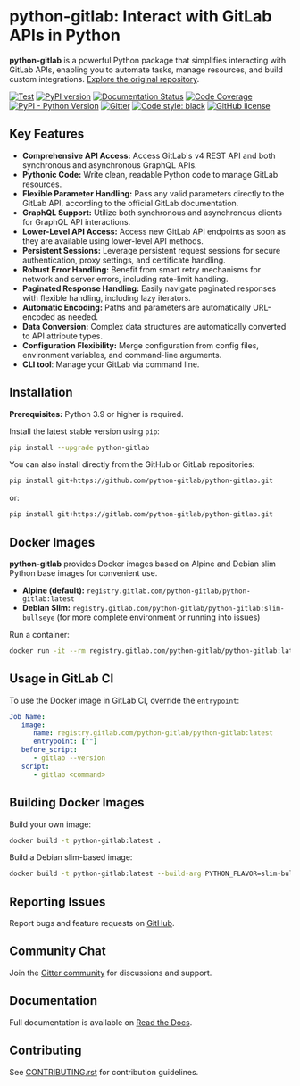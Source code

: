 # python-gitlab: Interact with GitLab APIs in Python

**python-gitlab** is a powerful Python package that simplifies interacting with GitLab APIs, enabling you to automate tasks, manage resources, and build custom integrations.  [Explore the original repository](https://github.com/python-gitlab/python-gitlab).

[![Test](https://github.com/python-gitlab/python-gitlab/workflows/Test/badge.svg)](https://github.com/python-gitlab/python-gitlab/actions)
[![PyPI version](https://badge.fury.io/py/python-gitlab.svg)](https://badge.fury.io/py/python-gitlab)
[![Documentation Status](https://readthedocs.org/projects/python-gitlab/badge/?version=latest)](https://python-gitlab.readthedocs.org/en/latest/?badge=latest)
[![Code Coverage](https://codecov.io/github/python-gitlab/python-gitlab/coverage.svg?branch=main)](https://codecov.io/github/python-gitlab/python-gitlab?branch=main)
[![PyPI - Python Version](https://img.shields.io/pypi/pyversions/python-gitlab.svg)](https://pypi.python.org/pypi/python-gitlab)
[![Gitter](https://img.shields.io/gitter/room/python-gitlab/Lobby.svg)](https://gitter.im/python-gitlab/Lobby)
[![Code style: black](https://img.shields.io/badge/code%20style-black-000000.svg)](https://github.com/python/black)
[![GitHub license](https://img.shields.io/github/license/python-gitlab/python-gitlab)](https://github.com/python-gitlab/python-gitlab/blob/main/COPYING)

## Key Features

*   **Comprehensive API Access:** Access GitLab's v4 REST API and both synchronous and asynchronous GraphQL APIs.
*   **Pythonic Code:** Write clean, readable Python code to manage GitLab resources.
*   **Flexible Parameter Handling:** Pass any valid parameters directly to the GitLab API, according to the official GitLab documentation.
*   **GraphQL Support:** Utilize both synchronous and asynchronous clients for GraphQL API interactions.
*   **Lower-Level API Access:** Access new GitLab API endpoints as soon as they are available using lower-level API methods.
*   **Persistent Sessions:** Leverage persistent request sessions for secure authentication, proxy settings, and certificate handling.
*   **Robust Error Handling:** Benefit from smart retry mechanisms for network and server errors, including rate-limit handling.
*   **Paginated Response Handling:** Easily navigate paginated responses with flexible handling, including lazy iterators.
*   **Automatic Encoding:** Paths and parameters are automatically URL-encoded as needed.
*   **Data Conversion:** Complex data structures are automatically converted to API attribute types.
*   **Configuration Flexibility:** Merge configuration from config files, environment variables, and command-line arguments.
*   **CLI tool**: Manage your GitLab via command line.

## Installation

**Prerequisites:** Python 3.9 or higher is required.

Install the latest stable version using `pip`:

```bash
pip install --upgrade python-gitlab
```

You can also install directly from the GitHub or GitLab repositories:

```bash
pip install git+https://github.com/python-gitlab/python-gitlab.git
```

or:

```bash
pip install git+https://gitlab.com/python-gitlab/python-gitlab.git
```

## Docker Images

**python-gitlab** provides Docker images based on Alpine and Debian slim Python base images for convenient use.

*   **Alpine (default):** `registry.gitlab.com/python-gitlab/python-gitlab:latest`
*   **Debian Slim:** `registry.gitlab.com/python-gitlab/python-gitlab:slim-bullseye` (for more complete environment or running into issues)

Run a container:

```bash
docker run -it --rm registry.gitlab.com/python-gitlab/python-gitlab:latest <command> ...
```

## Usage in GitLab CI

To use the Docker image in GitLab CI, override the `entrypoint`:

```yaml
Job Name:
   image:
      name: registry.gitlab.com/python-gitlab/python-gitlab:latest
      entrypoint: [""]
   before_script:
      - gitlab --version
   script:
      - gitlab <command>
```

## Building Docker Images

Build your own image:

```bash
docker build -t python-gitlab:latest .
```

Build a Debian slim-based image:

```bash
docker build -t python-gitlab:latest --build-arg PYTHON_FLAVOR=slim-bullseye .
```

## Reporting Issues

Report bugs and feature requests on [GitHub](https://github.com/python-gitlab/python-gitlab/issues).

## Community Chat

Join the [Gitter community](https://gitter.im/python-gitlab/Lobby) for discussions and support.

## Documentation

Full documentation is available on [Read the Docs](http://python-gitlab.readthedocs.org/en/stable/).

## Contributing

See [CONTRIBUTING.rst](https://github.com/python-gitlab/python-gitlab/blob/main/CONTRIBUTING.rst) for contribution guidelines.